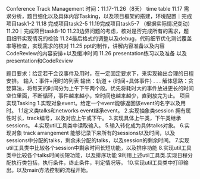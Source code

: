 Conference Track Management
时间：11.17-11.26（8天）
time table
11.17  需求分析，题目细化以及具体内容Tasking，以及项目框架的搭建，环境配置｜完成项目task1-2
11.18  完成项目task2-5
11.19完成项目task5-7                                             （根据实际情况变动）
11.20｜完成项目task8-10
11.23边界问题的考虑，核对是否完成所有的需求，题目细节实现情况的检验
11.24最后格式的调整以及debug，代码细节优化测试覆盖率等检查，实现需求的核对
11.25 ppt的制作，讲解内容准备以及内容CodeReview的内容安排+以及缓冲时间
11.26 presentation练习以及准备 以及presentation和CodeReview



题目要求：给定若干会议事件及用时，在一定固定要求下，来实现输出合理的日程安排。
输入：事件+用时的列表
输出：轨道 + {时间+具体事件}
                       .
                       .
                       .
解体思路：贪婪算法，将每天的时间分为上午下午两个段。优先将耗时大的事件放进更长的时间空位里面，不断循环，事件越来越小，空时间也越来越少，直到放完为止。
项目实现Tasking
1.实现对象event。给定一个event能够返回该event的名字以及用时。
    1.1定义类talks和networks event继承event。
2.实现抽象类session 拥有属性时长，track编号，以及对应上午或下午。
3.实现具体上午类，下午类继承sessions。
4.实现util工具类中读取输入。
5.输入转化成为具体talks对象。
6.实现对象 track arrangement 能够记录下来所有的sessions以及时间，以及sessions中分配的talks，剩余未分配的talks，以及session的剩余时间。
7.实现util工具类中比较各个session中剩余时间长短功能，以及排序功能
8.实现util工具类中比较各个talks时间长短功能，以及排序功能
9利用上述util工具类.实现日程分配执行类包括，执行条件，终止条件，判定情况等。
10.实现util工具类中打印输出。以及main方法控制的流程开始。


